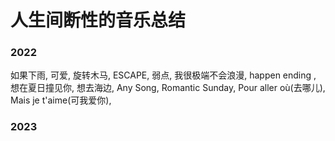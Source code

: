 # 人生间断性的音乐总结

### 2022
如果下雨,
可爱,
旋转木马,
ESCAPE,
弱点,
我很极端不会浪漫,
happen ending ,
想在夏日撞见你,
想去海边,
Any Song,
Romantic Sunday,
Pour aller où(去哪儿),
Mais je t'aime(可我爱你),


### 2023
